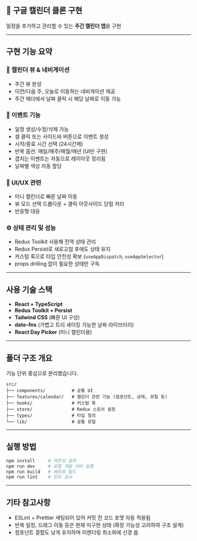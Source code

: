

## 📌 구글 캘린더 클론 구현

일정을 추가하고 관리할 수 있는 **주간 캘린더 앱**을 구현

---

## 구현 기능 요약

### 📅 캘린더 뷰 & 네비게이션

* 주간 뷰 완성
* 이전/다음 주, 오늘로 이동하는 네비게이션 제공
* 주간 헤더에서 날짜 클릭 시 해당 날짜로 이동 가능

### 📝 이벤트 기능

* 일정 생성/수정/삭제 가능
* 셀 클릭 또는 사이드바 버튼으로 이벤트 생성
* 시작/종료 시간 선택 (24시간제)
* 반복 옵션: 매일/매주/매월/매년 (UI만 구현)
* 겹치는 이벤트는 자동으로 레이아웃 정리됨
* 날짜별 색상 자동 할당

### 🎨 UI/UX 관련

* 미니 캘린더로 빠른 날짜 이동
* 뷰 모드 선택 드롭다운 + 클릭 아웃사이드 닫힘 처리
* 반응형 대응

### ⚙ 상태 관리 및 성능

* Redux Toolkit 사용해 전역 상태 관리
* Redux Persist로 새로고침 후에도 상태 유지
* 커스텀 훅으로 타입 안전성 확보 (`useAppDispatch`, `useAppSelector`)
* props drilling 없이 필요한 상태만 구독

---

## 사용 기술 스택

* **React + TypeScript**
* **Redux Toolkit + Persist**
* **Tailwind CSS** (빠른 UI 구성)
* **date-fns** (가볍고 트리 셰이킹 가능한 날짜 라이브러리)
* **React Day Picker** (미니 캘린더용)

---

## 폴더 구조 개요

기능 단위 중심으로 분리했습니다.

```
src/
├── components/          # 공통 UI
├── features/calendar/   # 캘린더 관련 기능 (컴포넌트, 상태, 유틸 등)
├── hooks/               # 커스텀 훅
├── store/               # Redux 스토어 설정
├── types/               # 타입 정의
└── lib/                 # 공통 유틸
```

---

## 실행 방법

```bash
npm install     # 의존성 설치
npm run dev     # 로컬 개발 서버 실행
npm run build   # 배포용 빌드
npm run lint    # 린트 검사
```

---

## 기타 참고사항

* ESLint + Prettier 세팅되어 있어 커밋 전 코드 포맷 자동 적용됨
* 반복 일정, 드래그 이동 등은 현재 미구현 상태 (확장 가능성 고려하여 구조 설계)
* 컴포넌트 결합도 낮게 유지하며 리렌더링 최소화에 신경 씀
